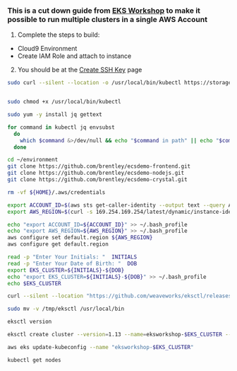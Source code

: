 ### This is a cut down guide from [EKS Workshop](https://eksworkshop.com) to make it possible to run multiple clusters in a single AWS Account

1. Complete the steps to build:
* Cloud9 Environment
* Create IAM Role and attach to instance

2. You should be at the [Create SSH Key](https://eksworkshop.com/prerequisites/k8stools/) page

```bash
sudo curl --silent --location -o /usr/local/bin/kubectl https://storage.googleapis.com/kubernetes-release/release/v1.13.7/bin/linux/amd64/kubectl


sudo chmod +x /usr/local/bin/kubectl

sudo yum -y install jq gettext

for command in kubectl jq envsubst
  do
    which $command &>/dev/null && echo "$command in path" || echo "$command NOT FOUND"
  done

```

```bash
cd ~/environment
git clone https://github.com/brentley/ecsdemo-frontend.git
git clone https://github.com/brentley/ecsdemo-nodejs.git
git clone https://github.com/brentley/ecsdemo-crystal.git
```

```bash
rm -vf ${HOME}/.aws/credentials

export ACCOUNT_ID=$(aws sts get-caller-identity --output text --query Account)
export AWS_REGION=$(curl -s 169.254.169.254/latest/dynamic/instance-identity/document | jq -r '.region')

echo "export ACCOUNT_ID=${ACCOUNT_ID}" >> ~/.bash_profile
echo "export AWS_REGION=${AWS_REGION}" >> ~/.bash_profile
aws configure set default.region ${AWS_REGION}
aws configure get default.region
```

```bash
read -p "Enter Your Initials: "  INITIALS
read -p "Enter Your Date of Birth: "  DOB
export EKS_CLUSTER=${INITIALS}-${DOB}
echo "export EKS_CLUSTER=${INITIALS}-${DOB}" >> ~/.bash_profile
echo $EKS_CLUSTER
```

```bash
curl --silent --location "https://github.com/weaveworks/eksctl/releases/download/latest_release/eksctl_$(uname -s)_amd64.tar.gz" | tar xz -C /tmp

sudo mv -v /tmp/eksctl /usr/local/bin

eksctl version
```

```bash
eksctl create cluster --version=1.13 --name=eksworkshop-$EKS_CLUSTER --nodes=2 --node-ami=auto --region=${AWS_REGION}
```

```bash
aws eks update-kubeconfig --name "eksworkshop-$EKS_CLUSTER"

kubectl get nodes
```

